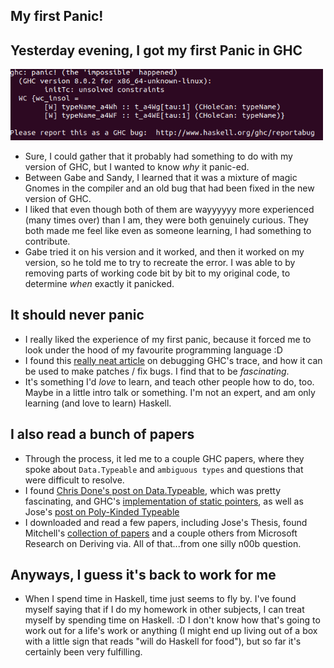 ## My first Panic!

## Yesterday evening, I got my first Panic in GHC

<img src="/images/GSoc_/bug.png" width="500">

- Sure, I could gather that it probably had something to do with my version of GHC,
  but I wanted to know *why* it panic-ed. 
- Between Gabe and Sandy, I learned that it was a mixture of magic Gnomes in the compiler
  and an old bug that had been fixed in the new version of GHC.
- I liked that even though both of them are wayyyyyy more experienced (many times over) than I am,
  they were both genuinely curious. They both made me feel like even as someone learning, I had something
  to contribute.
- Gabe tried it on his version and it worked, and then it worked on my version, so he told me to try to 
  recreate the error. I was able to by removing parts of working code bit by bit to my original code, to
  determine *when* exactly it panicked. 
  
## It should never panic

- I really liked the experience of my first panic, because it forced me to look under the hood
  of my favourite programming language :D
- I found this [really neat article](http://blog.ezyang.com/2016/05/debugging-tcifaceglobal-errors-in-ghc-a-study-in-interpreting-trace-output/)
  on debugging GHC's trace, and how it can be used to make patches / fix bugs. I find that to be *fascinating*.
- It's something I'd *love* to learn, and teach other people how to do, too. Maybe in a little intro talk or something.
  I'm not an expert, and am only learning (and love to learn) Haskell.
  
## I also read a bunch of papers

- Through the process, it led me to a couple GHC papers, where they spoke about ```Data.Typeable``` and ```ambiguous types```
  and questions that were difficult to resolve.
- I found [Chris Done's post on Data.Typeable](https://chrisdone.com/posts/data-typeable), which was pretty fascinating,
  and GHC's [implementation of static pointers](https://ghc.haskell.org/trac/ghc/wiki/StaticPointers),
  as well as Jose's [post on Poly-Kinded Typeable](http://hauptwerk.blogspot.com/2012/11/coming-soon-in-ghc-head-poly-kinded.html)
- I downloaded and read a few papers, including Jose's Thesis, found Mitchell's [collection of papers](https://mitchellwrosen.github.io/haskell-papers/)
  and a couple others from Microsoft Research on Deriving via. All of that...from one silly n00b question.
  
## Anyways, I guess it's back to work for me

- When I spend time in Haskell, time just seems to fly by. I've found myself saying that if I do my homework in other
  subjects, I can treat myself by spending time on Haskell. :D I don't know how that's going to work out for a life's
  work or anything (I might end up living out of a box with a little sign that reads "will do Haskell for food"), but
  so far it's certainly been very fulfilling.
